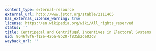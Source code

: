```yaml
---
content_type: external-resource
external_url: http://www.jstor.org/stable/2111465
has_external_license_warning: true
license: https://en.wikipedia.org/wiki/All_rights_reserved
status: ''
title: Centripetal and Centrifugal Incentives in Electoral Systems
uid: 9646f8f6-f12e-426a-8b20-f835b2ce03c8
wayback_url: ''
---
```

